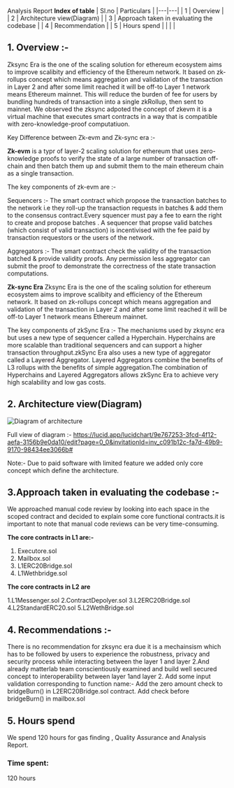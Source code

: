 Analysis Report
**Index of table**
| Sl.no  | Particulars  |
|---|---|
| 1   | Overview  |
| 2  | Architecture view(Diagram)  |
| 3  | Approach taken in evaluating the codebase  |
| 4 | Recommendation  |
| 5  | Hours spend   |
|   |   |

## 1. Overview :-
Zksync Era is the one of the scaling solution for ethereum ecosystem aims to improve scalibity and efficiency of the Ethereum network. It based on zk-rollups concept which means aggregation and validation of the transaction in Layer 2 and after some limit reached it will be off-to Layer 1 network means Ethereum mainnet. This will reduce the burden of fee for users by bundling hundreds of transaction into a single zkRollup, then sent to mainnet.
We observed the zksync adpoted the concept of zkevm it is a virtual machine that executes smart contracts in a way that is compatible with zero-knowledge-proof computatiuon.

Key Difference between Zk-evm and Zk-sync era :-

**Zk-evm** is a typr of layer-2 scaling solution for ethereum that uses zero-knowledge proofs to verify the state of a large number of transaction off-chain and then batch them up and submit them to the main ethereum chain as a single transaction.

The key components of zk-evm are :-

Sequencers :-
The smart contract which propose the transaction batches to the network i.e they roll-up the transaction requests in batches & add them to the consensus contract.Every squencer must pay a fee to earn the right to create and propose batches . A sequencer that propse valid batches (which consist of valid transaction) is incentivised with the fee paid by transaction requestors or the users of the network.

Aggregators :-
The smart contract check the validity of the transaction batched & provide validity proofs. Any permission less aggregator can submit the proof to demonstrate the correctness of the state transaction computations.

**Zk-sync Era**
Zksync Era is the one of the scaling solution for ethereum ecosystem aims to improve scalibity and efficiency of the Ethereum network. It based on zk-rollups concept which means aggregation and validation of the transaction in Layer 2 and after some limit reached it will be off-to Layer 1 network means Ethereum mainnet.

The key components of zkSync Era :-
The mechanisms used by zksync era but uses a new type of sequencer called a Hyperchain. Hyperchains are more scalable than traditional sequencers and can support a higher transaction throughput.zkSync Era also uses a new type of aggregator called a Layered Aggregator. Layered Aggregators combine the benefits of L3 rollups with the benefits of simple aggregation.The combination of Hyperchains and Layered Aggregators allows zkSync Era to achieve very high scalability and low gas costs.


## 2. Architecture view(Diagram)

![Diagram of architecture](https://user-images.githubusercontent.com/69415766/277394956-d0895be8-f7a5-45d0-a1af-088f14ac2021.png)


Full view of diagram :-
https://lucid.app/lucidchart/9e767253-3fcd-4f12-aefa-3156b9e0da10/edit?page=0_0&invitationId=inv_c091b12c-fa7d-49b9-9170-98434ee3066b#

Note:-
Due to paid software with limited feature we added only core concept which define the architecture.


## 3.Approach taken in evaluating the codebase :-
We approached manual code review by looking into each space in the scoped contract and decided to explain some core functional contracts.it is important to note that manual code reviews can be very time-consuming.

**The core contracts in L1 are:-**
1. Executore.sol
2. Mailbox.sol
3. L1ERC20Bridge.sol
4. L1Wethbridge.sol

**The core contracts in L2 are**

1.L1Messenger.sol
2.ContractDepolyer.sol
3.L2ERC20Bridge.sol
4.L2StandardERC20.sol
5.L2WethBridge.sol


## 4. Recommendations :-
There is no recommendation for zksync era due it is a mechainsism which has to be followed by users to experience the robustness, privacy and security process while interacting between the layer 1 and layer 2.And already matterlab team conscientiously examined and build well secured concept to interoperability between layer 1and layer 2.
Add some input validation corresponding to function name:-
Add the zero amount check to bridgeBurn() in L2ERC20Bridge.sol contract.
Add check before bridgeBurn() in mailbox.sol

## 5. Hours spend
We spend 120 hours for gas finding , Quality Assurance and Analysis Report.

### Time spent:
120 hours